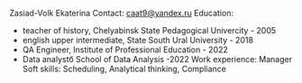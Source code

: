 Zasiad-Volk Ekaterina
Contact: caat9@yandex.ru
Education: 
- teacher of history, Chelyabinsk State Pedagogical Univercity - 2005
- english upper intermediate, State South Ural University - 2018
- QA Engineer, Institute of Professional Education - 2022
- Data analystб School of Data Analysis -2022
Work experience: Manager 
Soft skills: Scheduling, Analytical thinking, Compliance
